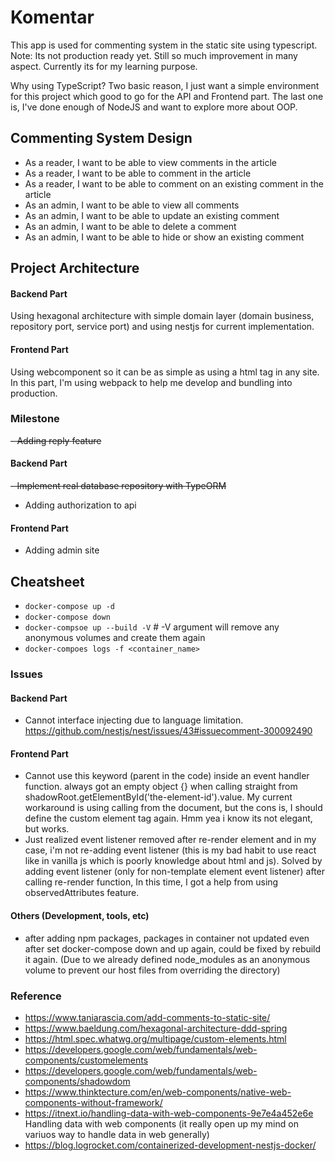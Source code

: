 # Komentar

This app is used for commenting system in the static site using typescript.
Note: Its not production ready yet. Still so much improvement in many aspect. Currently its for my learning purpose.

Why using TypeScript? Two basic reason, I just want a simple environment for this project which good to go for the API and Frontend part. The last one is, I've done enough of NodeJS and want to explore more about OOP.

## Commenting System Design

- As a reader, I want to be able to view comments in the article
- As a reader, I want to be able to comment in the article
- As a reader, I want to be able to comment on an existing comment in the article
- As an admin, I want to be able to view all comments
- As an admin, I want to be able to update an existing comment
- As an admin, I want to be able to delete a comment
- As an admin, I want to be able to hide or show an existing comment

## Project Architecture

#### Backend Part
Using hexagonal architecture with simple domain layer (domain business, repository port, service port) and using nestjs for current implementation.


#### Frontend Part
Using webcomponent so it can be as simple as using a html tag in any site. In this part, I'm using webpack to help me develop and bundling into production.

### Milestone
~~- Adding reply feature~~

#### Backend Part
~~- Implement real database repository with TypeORM~~
- Adding authorization to api

#### Frontend Part
- Adding admin site

## Cheatsheet

- `docker-compose up -d`
- `docker-compose down`
- `docker-compsoe up --build -V` # -V argument will remove any anonymous volumes and create them again
- `docker-compoes logs -f <container_name>`


### Issues

#### Backend Part
- Cannot interface injecting due to language limitation. 
    https://github.com/nestjs/nest/issues/43#issuecomment-300092490

#### Frontend Part
- Cannot use this keyword (parent in the code) inside an event handler function. always got an empty object {} when calling straight from shadowRoot.getElementById('the-element-id').value. My current workaround is using calling from the document, but the cons is, I should define the custom element tag again. Hmm yea i know its not elegant, but works.
- Just realized event listener removed after re-render element and in my case, i'm not re-adding event listener (this is my bad habit to use react like in vanilla js which is poorly knowledge about html and js). Solved by adding event listener (only for non-template element event listener) after calling re-render function, In this time, I got a help from using observedAttributes feature.

#### Others (Development, tools, etc)
- after adding npm packages, packages in container not updated even after set docker-compose down and up again, could be fixed by rebuild it again. (Due to we already defined node_modules as an anonymous volume to prevent our host files from overriding the directory)

### Reference


- https://www.taniarascia.com/add-comments-to-static-site/
- https://www.baeldung.com/hexagonal-architecture-ddd-spring
- https://html.spec.whatwg.org/multipage/custom-elements.html
- https://developers.google.com/web/fundamentals/web-components/customelements
- https://developers.google.com/web/fundamentals/web-components/shadowdom
- https://www.thinktecture.com/en/web-components/native-web-components-without-framework/
- https://itnext.io/handling-data-with-web-components-9e7e4a452e6e Handling data with web components (it really open up my mind on variuos way to handle data in web generally)
- https://blog.logrocket.com/containerized-development-nestjs-docker/
